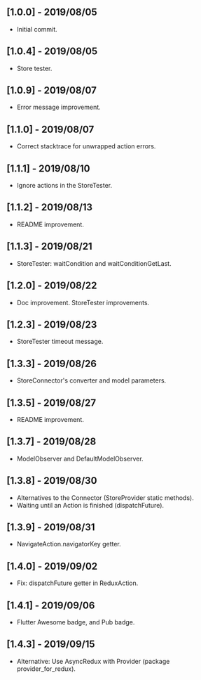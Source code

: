 ## [1.0.0] - 2019/08/05

* Initial commit.

## [1.0.4] - 2019/08/05

* Store tester.

## [1.0.9] - 2019/08/07

* Error message improvement.

## [1.1.0] - 2019/08/07

* Correct stacktrace for unwrapped action errors.

## [1.1.1] - 2019/08/10

* Ignore actions in the StoreTester.

## [1.1.2] - 2019/08/13

* README improvement.

## [1.1.3] - 2019/08/21

* StoreTester: waitCondition and waitConditionGetLast.

## [1.2.0] - 2019/08/22

* Doc improvement. StoreTester improvements.

## [1.2.3] - 2019/08/23

* StoreTester timeout message.

## [1.3.3] - 2019/08/26

* StoreConnector's converter and model parameters.

## [1.3.5] - 2019/08/27

* README improvement.

## [1.3.7] - 2019/08/28

* ModelObserver and DefaultModelObserver.

## [1.3.8] - 2019/08/30

* Alternatives to the Connector (StoreProvider static methods).
* Waiting until an Action is finished (dispatchFuture).

## [1.3.9] - 2019/08/31

* NavigateAction.navigatorKey getter.

## [1.4.0] - 2019/09/02

* Fix: dispatchFuture getter in ReduxAction.

## [1.4.1] - 2019/09/06

* Flutter Awesome badge, and Pub badge.

## [1.4.3] - 2019/09/15

* Alternative: Use AsyncRedux with Provider (package provider_for_redux).
